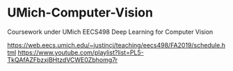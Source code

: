 # UMich-Computer-Vision
Coursework under UMich EECS498 Deep Learning for Computer Vision

https://web.eecs.umich.edu/~justincj/teaching/eecs498/FA2019/schedule.html
https://www.youtube.com/playlist?list=PL5-TkQAfAZFbzxjBHtzdVCWE0Zbhomg7r
